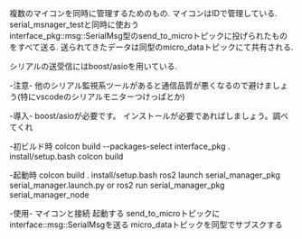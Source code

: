 複数のマイコンを同時に管理するためのもの.
マイコンはIDで管理している.
serial_msnager_testと同時に使おう  
interface_pkg::msg::SerialMsg型のsend_to_microトピックに投げられたものをすべて送る.
送られてきたデータは同型のmicro_dataトピックにて共有される.

シリアルの送受信にはboost/asioを用いている.

-注意-
他のシリアル監視系ツールがあると通信品質が悪くなるので避けましょう(特にvscodeのシリアルモニターつけっぱとか)

-導入-
boost/asioが必要です。
インストールが必要であればしましょう。調べてくれ

-初ビルド時
colcon build --packages-select interface_pkg
. install/setup.bash
colcon build

-起動時
colcon build
. install/setup.bash
ros2 launch serial_manager_pkg serial_manager.launch.py or ros2 run serial_manager_pkg serial_manager_node

-使用-
マイコンと接続
起動する
send_to_microトピックにinterface::msg::SerialMsgを送る
micro_dataトピックを同型でサブスクする
